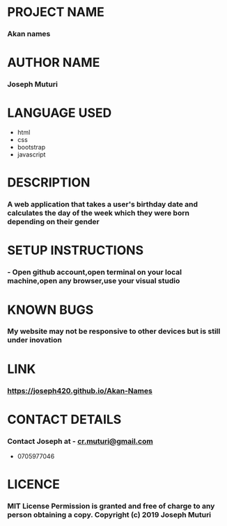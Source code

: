 # PROJECT NAME
### Akan names

# AUTHOR NAME
### Joseph Muturi

# LANGUAGE USED
- html
- css
- bootstrap
- javascript

# DESCRIPTION
### A web application that takes a user's birthday date and calculates the day of the week which they were born depending on their gender

# SETUP INSTRUCTIONS
### - Open github account,open terminal on your local machine,open any browser,use your visual studio

# KNOWN BUGS
### My website may not be responsive to other devices but is still under inovation

# LINK
### https://joseph420.github.io/Akan-Names

# CONTACT DETAILS
### Contact Joseph at - cr.muturi@gmail.com
- 0705977046

# LICENCE
### MIT License Permission is granted and free of charge to any person obtaining a copy. Copyright (c) 2019 Joseph Muturi

